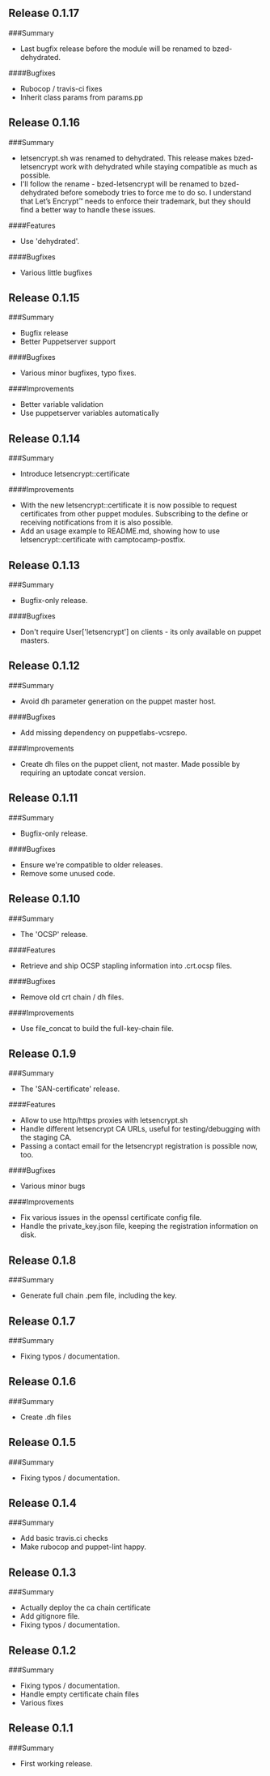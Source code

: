 ## Release 0.1.17
###Summary

- Last bugfix release before the module will be renamed to bzed-dehydrated.

####Bugfixes

- Rubocop / travis-ci fixes
- Inherit class params from params.pp

## Release 0.1.16
###Summary

- letsencrypt.sh was renamed to dehydrated. This release makes bzed-letsencrypt work with dehydrated while staying compatible as much as possible.
- I'll follow the rename - bzed-letsencrypt will be renamed to bzed-dehydrated before somebody tries to force me to do so. I understand that  Let’s Encrypt™ needs to enforce their trademark, but they should find a better way to handle these issues.

####Features

- Use 'dehydrated'.

####Bugfixes

- Various little bugfixes


## Release 0.1.15
###Summary

- Bugfix release
- Better Puppetserver support

####Bugfixes

  - Various minor bugfixes, typo fixes.

####Improvements

 - Better variable validation
 - Use puppetserver variables automatically


## Release 0.1.14
###Summary

- Introduce letsencrypt::certificate

####Improvements

- With the new letsencrypt::certificate it is now possible to request certificates from other puppet modules. Subscribing to the define or receiving notifications from it is also possible.
- Add an usage example to README.md, showing how to use letsencrypt::certificate with camptocamp-postfix.

## Release 0.1.13
###Summary

- Bugfix-only release.

####Bugfixes

- Don't require User['letsencrypt'] on clients - its only available on puppet masters.

## Release 0.1.12
###Summary

- Avoid dh parameter generation on the puppet master host.

####Bugfixes

- Add missing dependency on puppetlabs-vcsrepo.

####Improvements

- Create dh files on the puppet client, not master. Made possible by requiring an uptodate concat version.

## Release 0.1.11
###Summary

- Bugfix-only release.

####Bugfixes

- Ensure we're compatible to older releases.
- Remove some unused code.

## Release 0.1.10
###Summary

- The 'OCSP' release.

####Features

- Retrieve and ship OCSP stapling information into .crt.ocsp files.

####Bugfixes

- Remove old crt chain / dh files.

####Improvements

- Use file\_concat to build the full-key-chain file.


## Release 0.1.9
###Summary

- The 'SAN-certificate' release.

####Features

- Allow to use http/https proxies with letsencrypt.sh
- Handle different letsencrypt CA URLs, useful for testing/debugging with
  the staging CA.
- Passing a contact email for the letsencrypt registration is possible now,
  too.

####Bugfixes
- Various minor bugs

####Improvements
- Fix various issues in the openssl certificate config file.
- Handle the private\_key.json file, keeping the registration
  information on disk.


## Release 0.1.8
###Summary

- Generate full chain .pem file, including the key.

## Release 0.1.7
###Summary

- Fixing typos / documentation.

## Release 0.1.6
###Summary

- Create .dh files

## Release 0.1.5
###Summary

- Fixing typos / documentation.

## Release 0.1.4
###Summary

- Add basic travis.ci checks
- Make rubocop and puppet-lint happy.

## Release 0.1.3
###Summary

- Actually deploy the ca chain certificate
- Add gitignore file.
- Fixing typos / documentation.

## Release 0.1.2
###Summary

- Fixing typos / documentation.
- Handle empty certificate chain files
- Various fixes

## Release 0.1.1
###Summary

- First working release.

<!--
## Release <version>
###Summary


####Features

####Bugfixes

####Improvements
-->
